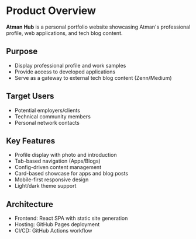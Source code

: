 # Product Overview

**Atman Hub** is a personal portfolio website showcasing Atman's professional profile, web applications, and tech blog content.

## Purpose
- Display professional profile and work samples
- Provide access to developed applications  
- Serve as a gateway to external tech blog content (Zenn/Medium)

## Target Users
- Potential employers/clients
- Technical community members
- Personal network contacts

## Key Features
- Profile display with photo and introduction
- Tab-based navigation (Apps/Blogs)
- Config-driven content management
- Card-based showcase for apps and blog posts
- Mobile-first responsive design
- Light/dark theme support

## Architecture
- Frontend: React SPA with static site generation
- Hosting: GitHub Pages deployment
- CI/CD: GitHub Actions workflow